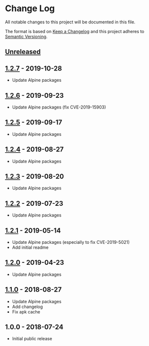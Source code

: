 # Change Log
All notable changes to this project will be documented in this file.

The format is based on [Keep a Changelog](http://keepachangelog.com/)
and this project adheres to [Semantic Versioning](http://semver.org/).

## [Unreleased]

## [1.2.7] - 2019-10-28
- Update Alpine packages

## [1.2.6] - 2019-09-23
- Update Alpine packages (fix CVE-2019-15903)

## [1.2.5] - 2019-09-17
- Update Alpine packages

## [1.2.4] - 2019-08-27
- Update Alpine packages

## [1.2.3] - 2019-08-20
- Update Alpine packages

## [1.2.2] - 2019-07-23
- Update Alpine packages

## [1.2.1] - 2019-05-14
- Update Alpine packages (especially to fix CVE-2019-5021)
- Add initial readme

## [1.2.0] - 2019-04-23
- Update Alpine packages

## [1.1.0] - 2018-08-27
- Update Alpine packages
- Add changelog
- Fix apk cache

## 1.0.0 - 2018-07-24
- Initial public release

[Unreleased]:  https://github.com/gmitirol/alpine38/compare/1.2.7...HEAD
[1.2.7]: https://github.com/gmitirol/alpine38/compare/1.2.6...1.2.7
[1.2.6]: https://github.com/gmitirol/alpine38/compare/1.2.5...1.2.6
[1.2.5]: https://github.com/gmitirol/alpine38/compare/1.2.4...1.2.5
[1.2.4]: https://github.com/gmitirol/alpine38/compare/1.2.3...1.2.4
[1.2.3]: https://github.com/gmitirol/alpine38/compare/1.2.2...1.2.3
[1.2.2]: https://github.com/gmitirol/alpine38/compare/1.2.1...1.2.2
[1.2.1]: https://github.com/gmitirol/alpine38/compare/1.2.0...1.2.1
[1.2.0]: https://github.com/gmitirol/alpine38/compare/1.1.0...1.2.0
[1.1.0]: https://github.com/gmitirol/alpine38/compare/1.0.0...1.1.0
